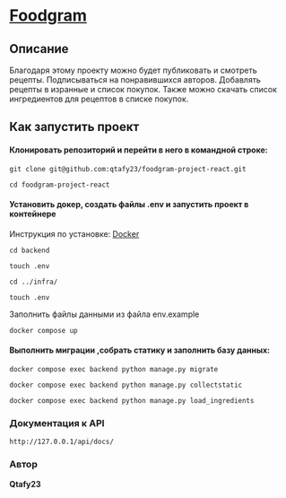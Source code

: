 # **[Foodgram](https://foodgram.gotdns.ch/)**


## **Описание**
Благодаря этому проекту можно будет публиковать и смотреть рецепты. Подписываться на понравившихся авторов.
Добавлять рецепты в изранные и список покупок. Также можно скачать список ингредиентов для рецептов в списке покупок.


## **Как запустить проект**

#### Клонировать репозиторий и перейти в него в командной строке:

```
git clone git@github.com:qtafy23/foodgram-project-react.git

cd foodgram-project-react
```
#### Установить докер, создать файлы .env и запустить проект в контейнере

Инструкция по установке: [Docker](https://docs.docker.com/installation/mac/)

```
cd backend

touch .env

cd ../infra/

touch .env
```
Заполнить файлы данными из файла env.example
```
docker compose up
```

#### Выполнить миграции ,собрать статику и заполнить базу данных:

```
docker compose exec backend python manage.py migrate

docker compose exec backend python manage.py collectstatic

docker compose exec backend python manage.py load_ingredients
```


### Документация к API

```
http://127.0.0.1/api/docs/
```

### Автор
**Qtafy23**
